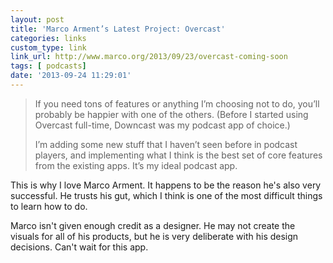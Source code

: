 ```yaml
---
layout: post
title: 'Marco Arment’s Latest Project: Overcast'
categories: links
custom_type: link
link_url: http://www.marco.org/2013/09/23/overcast-coming-soon
tags: [ podcasts]
date: '2013-09-24 11:29:01'
---
```

>If you need tons of features or anything I’m choosing not to do, you’ll probably be happier with one of the others. (Before I started using Overcast full-time, Downcast was my podcast app of choice.)
>
>I’m adding some new stuff that I haven’t seen before in podcast players, and implementing what I think is the best set of core features from the existing apps. It’s my ideal podcast app.

This is why I love Marco Arment. It happens to be the reason he's also very successful. He trusts his gut, which I think is one of the most difficult things to learn how to do.

Marco isn't given enough credit as a designer. He may not create the visuals for all of his products, but he is very deliberate with his design decisions. Can't wait for this app.
